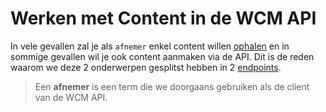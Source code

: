 # Werken met Content in de WCM API

In vele gevallen zal je als `afnemer` enkel content willen [ophalen](/wcmv4/content/content-item-read) en in sommige gevallen wil je ook content aanmaken via de API. Dit is de reden waarom we deze 2 onderwerpen gesplitst hebben in 2 [endpoints](/wcmv4/content/endpoints).

> Een **afnemer** is een term die we doorgaans gebruiken als de client van de WCM API. 

